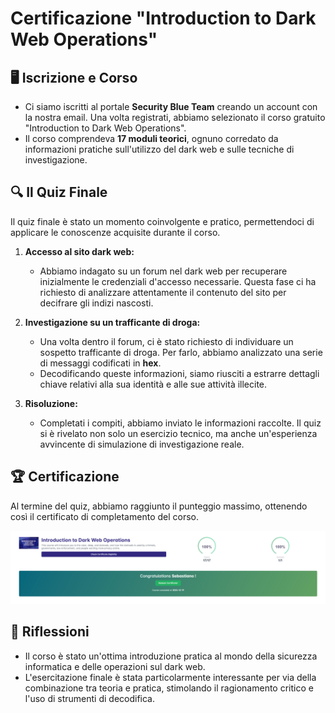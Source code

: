 # Certificazione "Introduction to Dark Web Operations"

## 🖥️ **Iscrizione e Corso**
- Ci siamo iscritti al portale **Security Blue Team** creando un account con la nostra email. Una volta registrati, abbiamo selezionato il corso gratuito "Introduction to Dark Web Operations".
- Il corso comprendeva **17 moduli teorici**, ognuno corredato da informazioni pratiche sull'utilizzo del dark web e sulle tecniche di investigazione. 

## 🔍 **Il Quiz Finale**
Il quiz finale è stato un momento coinvolgente e pratico, permettendoci di applicare le conoscenze acquisite durante il corso.

1. **Accesso al sito dark web:**
   - Abbiamo indagato su un forum nel dark web per recuperare inizialmente le credenziali d'accesso necessarie. Questa fase ci ha richiesto di analizzare attentamente il contenuto del sito per decifrare gli indizi nascosti.

2. **Investigazione su un trafficante di droga:**
   - Una volta dentro il forum, ci è stato richiesto di individuare un sospetto trafficante di droga. Per farlo, abbiamo analizzato una serie di messaggi codificati in **hex**.
   - Decodificando queste informazioni, siamo riusciti a estrarre dettagli chiave relativi alla sua identità e alle sue attività illecite.

3. **Risoluzione:**
   - Completati i compiti, abbiamo inviato le informazioni raccolte. Il quiz si è rivelato non solo un esercizio tecnico, ma anche un'esperienza avvincente di simulazione di investigazione reale.

## 🏆 **Certificazione**
Al termine del quiz, abbiamo raggiunto il punteggio massimo, ottenendo così il certificato di completamento del corso.

![Certificazione](./DarkWebOperations.png)

## 🤔 **Riflessioni**
- Il corso è stato un'ottima introduzione pratica al mondo della sicurezza informatica e delle operazioni sul dark web.
- L'esercitazione finale è stata particolarmente interessante per via della combinazione tra teoria e pratica, stimolando il ragionamento critico e l'uso di strumenti di decodifica.

